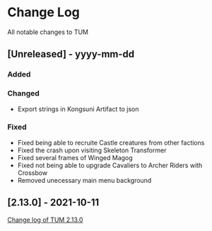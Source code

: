 
# Change Log
All notable changes to TUM

## [Unreleased] - yyyy-mm-dd

### Added

### Changed
- Export strings in Kongsuni Artifact to json

### Fixed
- Fixed being able to recruite Castle creatures from other factions
- Fixed the crash upon visiting Skeleton Transformer
- Fixed several frames of Winged Magog
- Fixed not being able to upgrade Cavaliers to Archer Riders with Crossbow 
- Removed unecessary main menu background

## [2.13.0] - 2021-10-11
[Change log of TUM 2.13.0](http://heroescommunity.com/viewthread.php3?TID=46241&PID=1553538#focus)
